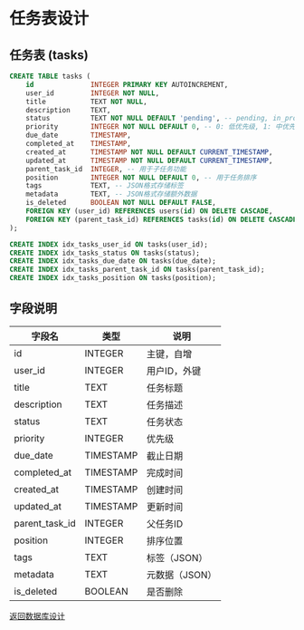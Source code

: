 # 任务表设计

## 任务表 (tasks)

```sql
CREATE TABLE tasks (
    id              INTEGER PRIMARY KEY AUTOINCREMENT,
    user_id         INTEGER NOT NULL,
    title           TEXT NOT NULL,
    description     TEXT,
    status          TEXT NOT NULL DEFAULT 'pending', -- pending, in_progress, completed, cancelled
    priority        INTEGER NOT NULL DEFAULT 0, -- 0: 低优先级, 1: 中优先级, 2: 高优先级
    due_date        TIMESTAMP,
    completed_at    TIMESTAMP,
    created_at      TIMESTAMP NOT NULL DEFAULT CURRENT_TIMESTAMP,
    updated_at      TIMESTAMP NOT NULL DEFAULT CURRENT_TIMESTAMP,
    parent_task_id  INTEGER, -- 用于子任务功能
    position        INTEGER NOT NULL DEFAULT 0, -- 用于任务排序
    tags            TEXT, -- JSON格式存储标签
    metadata        TEXT, -- JSON格式存储额外数据
    is_deleted      BOOLEAN NOT NULL DEFAULT FALSE,
    FOREIGN KEY (user_id) REFERENCES users(id) ON DELETE CASCADE,
    FOREIGN KEY (parent_task_id) REFERENCES tasks(id) ON DELETE CASCADE
);

CREATE INDEX idx_tasks_user_id ON tasks(user_id);
CREATE INDEX idx_tasks_status ON tasks(status);
CREATE INDEX idx_tasks_due_date ON tasks(due_date);
CREATE INDEX idx_tasks_parent_task_id ON tasks(parent_task_id);
CREATE INDEX idx_tasks_position ON tasks(position);
```

## 字段说明

| 字段名 | 类型 | 说明 |
|--------|------|------|
| id | INTEGER | 主键，自增 |
| user_id | INTEGER | 用户ID，外键 |
| title | TEXT | 任务标题 |
| description | TEXT | 任务描述 |
| status | TEXT | 任务状态 |
| priority | INTEGER | 优先级 |
| due_date | TIMESTAMP | 截止日期 |
| completed_at | TIMESTAMP | 完成时间 |
| created_at | TIMESTAMP | 创建时间 |
| updated_at | TIMESTAMP | 更新时间 |
| parent_task_id | INTEGER | 父任务ID |
| position | INTEGER | 排序位置 |
| tags | TEXT | 标签（JSON） |
| metadata | TEXT | 元数据（JSON） |
| is_deleted | BOOLEAN | 是否删除 |

[返回数据库设计](../DATABASE_DESIGN.md)
